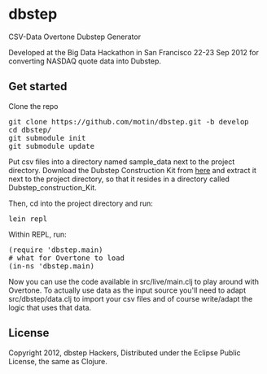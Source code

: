 # dbstep

CSV-Data Overtone Dubstep Generator

Developed at the Big Data Hackathon in San Francisco 22-23 Sep 2012 for converting NASDAQ quote data into Dubstep.

## Get started

Clone the repo

<pre>
git clone https://github.com/motin/dbstep.git -b develop
cd dbstep/
git submodule init
git submodule update
</pre>

Put csv files into a directory named sample_data next to the project directory. 
Download the Dubstep Construction Kit from [here](http://creativemonkeyz.com/free-stuff/dubstep-costruction-kit/) and extract it next to the project directory, so that it resides in a directory called Dubstep_construction_Kit.

Then, cd into the project directory and run:

<pre>
lein repl
</pre>

Within REPL, run:

<pre>
(require 'dbstep.main)
# what for Overtone to load
(in-ns 'dbstep.main)
</pre>

Now you can use the code available in src/live/main.clj to play around with Overtone. To actually use data as the input source you'll need to adapt src/dbstep/data.clj to import your csv files and of course write/adapt the logic that uses that data.

## License

Copyright 2012, dbstep Hackers, Distributed under the Eclipse Public License, the same as Clojure.
